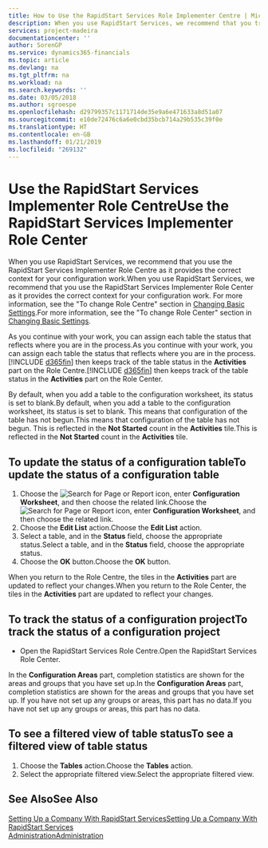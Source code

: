 ```yaml
---
title: How to Use the RapidStart Services Role Implementer Centre | Microsoft Docs
description: When you use RapidStart Services, we recommend that you track your work and use the RapidStart Services Implementer Role Centre as it provides the correct context for your configuration work.
services: project-madeira
documentationcenter: ''
author: SorenGP
ms.service: dynamics365-financials
ms.topic: article
ms.devlang: na
ms.tgt_pltfrm: na
ms.workload: na
ms.search.keywords: ''
ms.date: 03/05/2018
ms.author: sgroespe
ms.openlocfilehash: d29799357c1171714de35e9a6e471633a8d51a07
ms.sourcegitcommit: e10de72476c6a6e0cbd35bcb714a29b535c39f0e
ms.translationtype: HT
ms.contentlocale: en-GB
ms.lasthandoff: 01/21/2019
ms.locfileid: "269132"
---
```

# <a name="use-the-rapidstart-services-implementer-role-center"></a><span data-ttu-id="ab313-103">Use the RapidStart Services Implementer Role Centre</span><span class="sxs-lookup"><span data-stu-id="ab313-103">Use the RapidStart Services Implementer Role Center</span></span>
<span data-ttu-id="ab313-104">When you use RapidStart Services, we recommend that you use the RapidStart Services Implementer Role Centre as it provides the correct context for your configuration work.</span><span class="sxs-lookup"><span data-stu-id="ab313-104">When you use RapidStart Services, we recommend that you use the RapidStart Services Implementer Role Center as it provides the correct context for your configuration work.</span></span> <span data-ttu-id="ab313-105">For more information, see the "To change Role Centre" section in [Changing Basic Settings](ui-change-basic-settings.md).</span><span class="sxs-lookup"><span data-stu-id="ab313-105">For more information, see the "To change Role Center" section in [Changing Basic Settings](ui-change-basic-settings.md).</span></span>

<span data-ttu-id="ab313-106">As you continue with your work, you can assign each table the status that reflects where you are in the process.</span><span class="sxs-lookup"><span data-stu-id="ab313-106">As you continue with your work, you can assign each table the status that reflects where you are in the process.</span></span> <span data-ttu-id="ab313-107">[!INCLUDE [d365fin](includes/d365fin_md.md)] then keeps track of the table status in the **Activities** part on the Role Centre.</span><span class="sxs-lookup"><span data-stu-id="ab313-107">[!INCLUDE [d365fin](includes/d365fin_md.md)] then keeps track of the table status in the **Activities** part on the Role Center.</span></span>  

<span data-ttu-id="ab313-108">By default, when you add a table to the configuration worksheet, its status is set to blank.</span><span class="sxs-lookup"><span data-stu-id="ab313-108">By default, when you add a table to the configuration worksheet, its status is set to blank.</span></span> <span data-ttu-id="ab313-109">This means that configuration of the table has not begun.</span><span class="sxs-lookup"><span data-stu-id="ab313-109">This means that configuration of the table has not begun.</span></span> <span data-ttu-id="ab313-110">This is reflected in the **Not Started** count in the **Activities** tile.</span><span class="sxs-lookup"><span data-stu-id="ab313-110">This is reflected in the **Not Started** count in the **Activities** tile.</span></span>  

## <a name="to-update-the-status-of-a-configuration-table"></a><span data-ttu-id="ab313-111">To update the status of a configuration table</span><span class="sxs-lookup"><span data-stu-id="ab313-111">To update the status of a configuration table</span></span>  
1.  <span data-ttu-id="ab313-112">Choose the ![Search for Page or Report](media/ui-search/search_small.png "Search for Page or Report icon") icon, enter **Configuration Worksheet**, and then choose the related link.</span><span class="sxs-lookup"><span data-stu-id="ab313-112">Choose the ![Search for Page or Report](media/ui-search/search_small.png "Search for Page or Report icon") icon, enter **Configuration Worksheet**, and then choose the related link.</span></span>  
2.  <span data-ttu-id="ab313-113">Choose the **Edit List** action.</span><span class="sxs-lookup"><span data-stu-id="ab313-113">Choose the **Edit List** action.</span></span>  
3.  <span data-ttu-id="ab313-114">Select a table, and in the **Status** field, choose the appropriate status.</span><span class="sxs-lookup"><span data-stu-id="ab313-114">Select a table, and in the **Status** field, choose the appropriate status.</span></span>  
4.  <span data-ttu-id="ab313-115">Choose the **OK** button.</span><span class="sxs-lookup"><span data-stu-id="ab313-115">Choose the **OK** button.</span></span>  

<span data-ttu-id="ab313-116">When you return to the Role Centre, the tiles in the **Activities** part are updated to reflect your changes.</span><span class="sxs-lookup"><span data-stu-id="ab313-116">When you return to the Role Center, the tiles in the **Activities** part are updated to reflect your changes.</span></span>  

## <a name="to-track-the-status-of-a-configuration-project"></a><span data-ttu-id="ab313-117">To track the status of a configuration project</span><span class="sxs-lookup"><span data-stu-id="ab313-117">To track the status of a configuration project</span></span>  
- <span data-ttu-id="ab313-118">Open the RapidStart Services Role Centre.</span><span class="sxs-lookup"><span data-stu-id="ab313-118">Open the RapidStart Services Role Center.</span></span>  

<span data-ttu-id="ab313-119">In the **Configuration Areas** part, completion statistics are shown for the areas and groups that you have set up.</span><span class="sxs-lookup"><span data-stu-id="ab313-119">In the **Configuration Areas** part, completion statistics are shown for the areas and groups that you have set up.</span></span> <span data-ttu-id="ab313-120">If you have not set up any groups or areas, this part has no data.</span><span class="sxs-lookup"><span data-stu-id="ab313-120">If you have not set up any groups or areas, this part has no data.</span></span>  

## <a name="to-see-a-filtered-view-of-table-status"></a><span data-ttu-id="ab313-121">To see a filtered view of table status</span><span class="sxs-lookup"><span data-stu-id="ab313-121">To see a filtered view of table status</span></span>  
1. <span data-ttu-id="ab313-122">Choose the **Tables** action.</span><span class="sxs-lookup"><span data-stu-id="ab313-122">Choose the **Tables** action.</span></span>  
2. <span data-ttu-id="ab313-123">Select the appropriate filtered view.</span><span class="sxs-lookup"><span data-stu-id="ab313-123">Select the appropriate filtered view.</span></span>  

## <a name="see-also"></a><span data-ttu-id="ab313-124">See Also</span><span class="sxs-lookup"><span data-stu-id="ab313-124">See Also</span></span>  
[<span data-ttu-id="ab313-125">Setting Up a Company With RapidStart Services</span><span class="sxs-lookup"><span data-stu-id="ab313-125">Setting Up a Company With RapidStart Services</span></span>](admin-set-up-a-company-with-rapidstart.md)  
[<span data-ttu-id="ab313-126">Administration</span><span class="sxs-lookup"><span data-stu-id="ab313-126">Administration</span></span>](admin-setup-and-administration.md)
